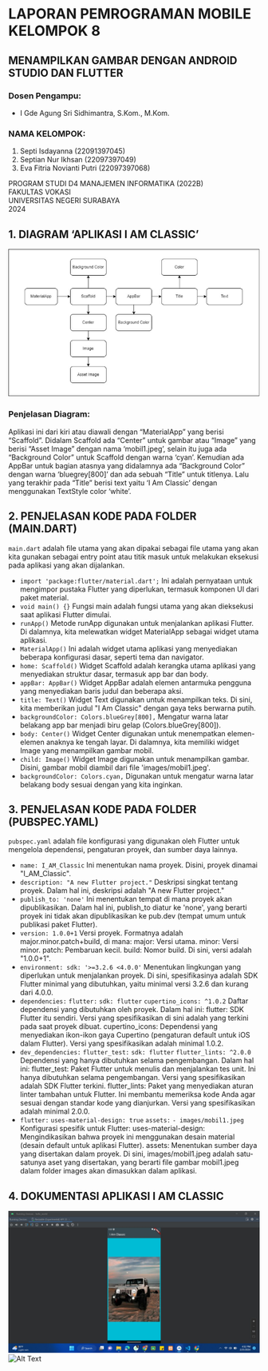 # LAPORAN PEMROGRAMAN MOBILE KELOMPOK 8 

## MENAMPILKAN GAMBAR DENGAN ANDROID STUDIO DAN FLUTTER

### Dosen Pengampu:
- I Gde Agung Sri Sidhimantra, S.Kom., M.Kom.

### NAMA KELOMPOK:
1. Septi Isdayanna (22091397045)
2. Septian Nur Ikhsan (22097397049)
3. Eva Fitria Novianti Putri (22097397068)

PROGRAM STUDI D4 MANAJEMEN INFORMATIKA (2022B)  
FAKULTAS VOKASI  
UNIVERSITAS NEGERI SURABAYA  
2024

## 1. DIAGRAM ‘APLIKASI I AM CLASSIC’

![Alt Text](https://github.com/septiisdayanna/aplikasi-i_am_classic/blob/f7df9e36688d81cbb37d32781ec8d2e0783218ce/DIAGRAM.jpg)

### Penjelasan Diagram:
Aplikasi ini dari kiri atau diawali dengan “MaterialApp” yang berisi “Scaffold”. Didalam Scaffold ada “Center” untuk gambar atau “Image” yang berisi “Asset Image” dengan nama ‘mobil1.jpeg’, selain itu juga ada “Background Color” untuk Scaffold dengan warna ‘cyan’. Kemudian ada AppBar untuk bagian atasnya yang didalamnya ada “Background Color” dengan warna ‘bluegrey[800]’ dan ada sebuah “Title” untuk titlenya. Lalu yang terakhir pada “Title” berisi text yaitu ‘I Am Classic’ dengan menggunakan TextStyle color ‘white’.

## 2. PENJELASAN KODE PADA FOLDER (MAIN.DART)

`main.dart` adalah file utama yang akan dipakai sebagai file utama yang akan kita gunakan sebagai entry point atau titik masuk untuk melakukan eksekusi pada aplikasi yang akan dijalankan.

- `import 'package:flutter/material.dart';` Ini adalah pernyataan untuk mengimpor pustaka Flutter yang diperlukan, termasuk komponen UI dari paket material.
- `void main() {}` Fungsi main adalah fungsi utama yang akan dieksekusi saat aplikasi Flutter dimulai.
- `runApp()` Metode runApp digunakan untuk menjalankan aplikasi Flutter. Di dalamnya, kita melewatkan widget MaterialApp sebagai widget utama aplikasi.
- `MaterialApp()` Ini adalah widget utama aplikasi yang menyediakan beberapa konfigurasi dasar, seperti tema dan navigator.
- `home: Scaffold()` Widget Scaffold adalah kerangka utama aplikasi yang menyediakan struktur dasar, termasuk app bar dan body.
- `appBar: AppBar()` Widget AppBar adalah elemen antarmuka pengguna yang menyediakan baris judul dan beberapa aksi.
- `title: Text()` Widget Text digunakan untuk menampilkan teks. Di sini, kita memberikan judul "I Am Classic" dengan gaya teks berwarna putih.
- `backgroundColor: Colors.blueGrey[800],` Mengatur warna latar belakang app bar menjadi biru gelap (Colors.blueGrey[800]).
- `body: Center()` Widget Center digunakan untuk menempatkan elemen-elemen anaknya ke tengah layar. Di dalamnya, kita memiliki widget Image yang menampilkan gambar mobil.
- `child: Image()` Widget Image digunakan untuk menampilkan gambar. Disini, gambar mobil diambil dari file 'images/mobil1.jpeg'.
- `backgroundColor: Colors.cyan,` Digunakan untuk mengatur warna latar belakang body sesuai dengan yang kita inginkan.

## 3. PENJELASAN KODE PADA FOLDER (PUBSPEC.YAML)

`pubspec.yaml` adalah file konfigurasi yang digunakan oleh Flutter untuk mengelola dependensi, pengaturan proyek, dan sumber daya lainnya.

- `name: I_AM_Classic` Ini menentukan nama proyek. Disini, proyek dinamai "I_AM_Classic".
- `description: "A new Flutter project."` Deskripsi singkat tentang proyek. Dalam hal ini, deskripsi adalah "A new Flutter project."
- `publish_to: 'none'` Ini menentukan tempat di mana proyek akan dipublikasikan. Dalam hal ini, publish_to diatur ke 'none', yang berarti proyek ini tidak akan dipublikasikan ke pub.dev (tempat umum untuk publikasi paket Flutter).
- `version: 1.0.0+1` Versi proyek. Formatnya adalah major.minor.patch+build, di mana: major: Versi utama. minor: Versi minor. patch: Pembaruan kecil. build: Nomor build. Di sini, versi adalah "1.0.0+1".
- `environment: sdk: '>=3.2.6 <4.0.0'` Menentukan lingkungan yang diperlukan untuk menjalankan proyek. Di sini, spesifikasinya adalah SDK Flutter minimal yang dibutuhkan, yaitu minimal versi 3.2.6 dan kurang dari 4.0.0.
- `dependencies:` `flutter:` `sdk: flutter` `cupertino_icons: ^1.0.2` Daftar dependensi yang dibutuhkan oleh proyek. Dalam hal ini: flutter: SDK Flutter itu sendiri. Versi yang spesifikasikan di sini adalah yang terkini pada saat proyek dibuat. cupertino_icons: Dependensi yang menyediakan ikon-ikon gaya Cupertino (pengaturan default untuk iOS dalam Flutter). Versi yang spesifikasikan adalah minimal 1.0.2.
- `dev_dependencies:` `flutter_test:` `sdk: flutter` `flutter_lints: ^2.0.0` Dependensi yang hanya dibutuhkan selama pengembangan. Dalam hal ini: flutter_test: Paket Flutter untuk menulis dan menjalankan tes unit. Ini hanya dibutuhkan selama pengembangan. Versi yang spesifikasikan adalah SDK Flutter terkini. flutter_lints: Paket yang menyediakan aturan linter tambahan untuk Flutter. Ini membantu memeriksa kode Anda agar sesuai dengan standar kode yang dianjurkan. Versi yang spesifikasikan adalah minimal 2.0.0.
- `flutter:` `uses-material-design: true` `assets:` `- images/mobil1.jpeg` Konfigurasi spesifik untuk Flutter: uses-material-design: Mengindikasikan bahwa proyek ini menggunakan desain material (desain default untuk aplikasi Flutter). assets: Menentukan sumber daya yang disertakan dalam proyek. Di sini, images/mobil1.jpeg adalah satu-satunya aset yang disertakan, yang berarti file gambar mobil1.jpeg dalam folder images akan dimasukkan dalam aplikasi.

## 4. DOKUMENTASI APLIKASI I AM CLASSIC

![Alt Text](https://github.com/septiisdayanna/aplikasi-i_am_classic/blob/b3f06ddbb6a5386322a68091014e60ad50d7a5ce/DOKUMENTASI%20APLIKASI.jpg)
![Alt Text](https://github.com/septiisdayanna/aplikasi-i_am_classic/blob/b3f06ddbb6a5386322a68091014e60ad50d7a5ce/DOKUMENTASI%20APLIKASI%202.jpg)
